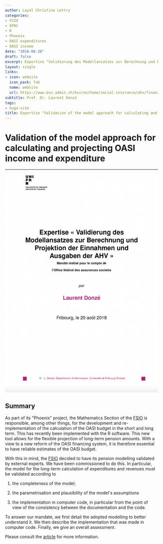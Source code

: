 ```yaml
---
author: Layal Christine Lettry
categories:
- FSIO
- EPRC
- R
- Phoenix
- OASI expenditures
- OASI income
date: "2018-08-20"
draft: false
excerpt: Expertise "Validierung des Modellansatzes zur Berechnung und Projektion der Einnahmen und Ausgaben der OASI"
layout: single
links:
- icon: website
  icon_pack: fab
  name: website
  url: https://www.bsv.admin.ch/bsv/en/home/social-insurance/ahv/finanzen-ahv.html
subtitle: Prof. Dr. Laurent Donzé
tags:
- hugo-site
title: Expertise "Validation of the model approach for calculating and projecting OASI income and expenditure"
---
```

# Validation of the model approach for calculating and projecting OASI income and expenditure
---

![Article](./featured-hex.png)

## Summary
As part of its "Phoenix" project, the Mathematics Section of the [FSIO](https://www.bsv.admin.ch/bsv/en/home.html) is responsible, among other things, for the development and re-implementation of the calculation of the OASI budget in the short and long term. This has recently been implemented with the R software. This new tool allows for the flexible projection of long-term pension amounts. With a view to a new reform of the OASI financing system, it is therefore essential to have reliable estimates of the OASI budget. 

With this in mind, the [FSIO](https://www.bsv.admin.ch/bsv/en/home.html) decided to have its pension modelling validated by external experts. We have been commissioned to do this. In particular, the model for the long-term calculation of expenditures and revenues must be validated according to

1. the completeness of the model;

2. the parametrisation and plausibility of the model's assumptions

3. the implementation in computer code, in particular from the point of view of the consistency
between the documentation and the code.

To answer our mandate, we first detail the adopted modelling to better understand it. We then describe the implementation that was made in computer code. Finally, we give an overall assessment.


Please consult the [article](https://www.bsv.admin.ch/dam/bsv/de/dokumente/ahv/finanzperspektiven/validierung-modellansatz-ahv.pdf.download.pdf/2018_07_09_definitif_ld_rapport_ofas.pdf) for more information.